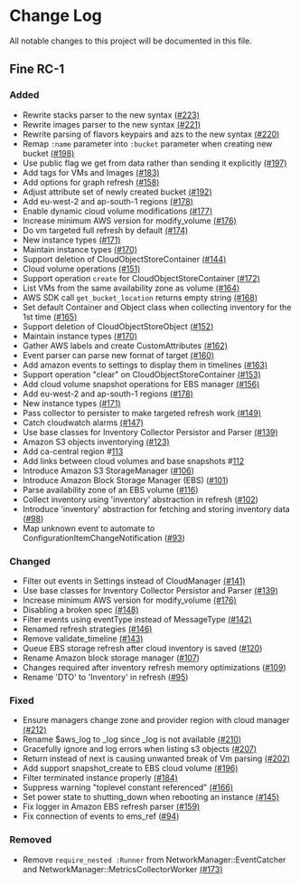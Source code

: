 # Change Log

All notable changes to this project will be documented in this file.

## Fine RC-1

### Added
- Rewrite stacks parser to the new syntax [(#223)](https://github.com/ManageIQ/manageiq-providers-amazon/pull/223)
- Rewrite images parser to the new syntax [(#221)](https://github.com/ManageIQ/manageiq-providers-amazon/pull/221)
- Rewrite parsing of flavors keypairs and azs to the new syntax [(#220)](https://github.com/ManageIQ/manageiq-providers-amazon/pull/220)
- Remap `:name` parameter into `:bucket` parameter when creating new bucket [(#198)](https://github.com/ManageIQ/manageiq-providers-amazon/pull/198)
- Use public flag we get from data rather than sending it explicitly [(#197)](https://github.com/ManageIQ/manageiq-providers-amazon/pull/197)
- Add tags for VMs and Images [(#183)](https://github.com/ManageIQ/manageiq-providers-amazon/pull/183)
- Add options for graph refresh [(#158)](https://github.com/ManageIQ/manageiq-providers-amazon/pull/158)
- Adjust attribute set of newly created bucket [(#192)](https://github.com/ManageIQ/manageiq-providers-amazon/pull/192)
- Add eu-west-2 and ap-south-1 regions [(#178)](https://github.com/ManageIQ/manageiq-providers-amazon/pull/178)
- Enable dynamic cloud volume modifications [(#177)](https://github.com/ManageIQ/manageiq-providers-amazon/pull/177)
- Increase minimum AWS version for modify_volume [(#176)](https://github.com/ManageIQ/manageiq-providers-amazon/pull/176)
- Do vm targeted full refresh by default [(#174)](https://github.com/ManageIQ/manageiq-providers-amazon/pull/174)
- New instance types [(#171)](https://github.com/ManageIQ/manageiq-providers-amazon/pull/171)
- Maintain instance types [(#170)](https://github.com/ManageIQ/manageiq-providers-amazon/pull/170)
- Support deletion of CloudObjectStoreContainer [(#144)](https://github.com/ManageIQ/manageiq-providers-amazon/pull/144)
- Cloud volume operations [(#151)](https://github.com/ManageIQ/manageiq-providers-amazon/pull/151)
- Support operation `create` for CloudObjectStoreContainer [(#172)](https://github.com/ManageIQ/manageiq-providers-amazon/pull/172)
- List VMs from the same availability zone as volume [(#164)](https://github.com/ManageIQ/manageiq-providers-amazon/pull/164)
- AWS SDK call `get_bucket_location` returns empty string [(#168)](https://github.com/ManageIQ/manageiq-providers-amazon/pull/168)
- Set default Container and Object class when collecting inventory for the 1st time [(#165)](https://github.com/ManageIQ/manageiq-providers-amazon/pull/165)
- Support deletion of CloudObjectStoreObject [(#152)](https://github.com/ManageIQ/manageiq-providers-amazon/pull/152)
- Maintain instance types [(#170)](https://github.com/ManageIQ/manageiq-providers-amazon/pull/170)
- Gather AWS labels and create CustomAttributes [(#162)](https://github.com/ManageIQ/manageiq-providers-amazon/pull/162)
- Event parser can parse new format of target [(#160)](https://github.com/ManageIQ/manageiq-providers-amazon/pull/160)
- Add amazon events to settings to display them in timelines [(#163)](https://github.com/ManageIQ/manageiq-providers-amazon/pull/163)
- Support operation "clear" on CloudObjectStoreContainer [(#153)](https://github.com/ManageIQ/manageiq-providers-amazon/pull/153)
- Add cloud volume snapshot operations for EBS manager [(#156)](https://github.com/ManageIQ/manageiq-providers-amazon/pull/156)
- Add eu-west-2 and ap-south-1 regions [(#178)](https://github.com/ManageIQ/manageiq-providers-amazon/pull/178)
- New instance types [(#171)](https://github.com/ManageIQ/manageiq-providers-amazon/pull/171)
- Pass collector to persister to make targeted refresh work [(#149)](https://github.com/ManageIQ/manageiq-providers-amazon/pull/149)
- Catch cloudwatch alarms [(#147)](https://github.com/ManageIQ/manageiq-providers-amazon/pull/147)
- Use base classes for Inventory Collector Persistor and Parser [(#139)](https://github.com/ManageIQ/manageiq-providers-amazon/pull/139)
- Amazon S3 objects inventorying [(#123)](https://github.com/ManageIQ/manageiq-providers-amazon/pull/123)
- Add ca-central region #[113](https://github.com/ManageIQ/manageiq-providers-amazon/pull/113)
- Add links between cloud volumes and base snapshots #[112](https://github.com/ManageIQ/manageiq-providers-amazon/pull/112)
- Introduce Amazon S3 StorageManager ([#106](https://github.com/ManageIQ/manageiq-providers-amazon/pull/106))
- Introduce Amazon Block Storage  Manager (EBS) ([#101](https://github.com/ManageIQ/manageiq-providers-amazon/pull/101))
- Parse availability zone of an EBS volume ([#116](https://github.com/ManageIQ/manageiq-providers-amazon/pull/116))
- Collect inventory using 'inventory' abstraction in refresh ([#102](https://github.com/ManageIQ/manageiq-providers-amazon/pull/102))
- Introduce 'inventory' abstraction for fetching and storing inventory data ([#98](https://github.com/ManageIQ/manageiq-providers-amazon/pull/98))
- Map unknown event to automate to ConfigurationItemChangeNotification ([#93](https://github.com/ManageIQ/manageiq-providers-amazon/pull/93))

### Changed
- Filter out events in Settings instead of CloudManager [(#141)](https://github.com/ManageIQ/manageiq-providers-amazon/pull/141)
- Use base classes for Inventory Collector Persistor and Parser [(#139)](https://github.com/ManageIQ/manageiq-providers-amazon/pull/139)
- Increase minimum AWS version for modify_volume [(#176)](https://github.com/ManageIQ/manageiq-providers-amazon/pull/176)
- Disabling a broken spec [(#148)](https://github.com/ManageIQ/manageiq-providers-amazon/pull/148)
- Filter events using eventType instead of MessageType [(#142)](https://github.com/ManageIQ/manageiq-providers-amazon/pull/142)
- Renamed refresh strategies [(#146)](https://github.com/ManageIQ/manageiq-providers-amazon/pull/146)
- Remove validate_timeline [(#143)](https://github.com/ManageIQ/manageiq-providers-amazon/pull/143)
- Queue EBS storage refresh after cloud inventory is saved ([#120](https://github.com/ManageIQ/manageiq-providers-amazon/pull/120))
- Rename Amazon block storage manager ([#107](https://github.com/ManageIQ/manageiq-providers-amazon/pull/107))
- Changes required after inventory refresh memory optimizations ([#109](https://github.com/ManageIQ/manageiq-providers-amazon/pull/109))
- Rename 'DTO' to 'Inventory' in refresh ([#95](https://github.com/ManageIQ/manageiq-providers-amazon/pull/95))

### Fixed
- Ensure managers change zone and provider region with cloud manager [(#212)](https://github.com/ManageIQ/manageiq-providers-amazon/pull/212)
- Rename $aws_log to \_log since \_log is not available [(#210)](https://github.com/ManageIQ/manageiq-providers-amazon/pull/210)
- Gracefully ignore and log errors when listing s3 objects [(#207)](https://github.com/ManageIQ/manageiq-providers-amazon/pull/207)
- Return instead of next is causing unwanted break of Vm parsing [(#202)](https://github.com/ManageIQ/manageiq-providers-amazon/pull/202)
- Add support snapshot_create to EBS cloud volume [(#196)](https://github.com/ManageIQ/manageiq-providers-amazon/pull/196)
- Filter terminated instance properly [(#184)](https://github.com/ManageIQ/manageiq-providers-amazon/pull/184)
- Suppress warning "toplevel constant referenced" [(#166)](https://github.com/ManageIQ/manageiq-providers-amazon/pull/166)
- Set power state to shutting_down when rebooting an instance [(#145)](https://github.com/ManageIQ/manageiq-providers-amazon/pull/145)
- Fix logger in Amazon EBS refresh parser [(#159)](https://github.com/ManageIQ/manageiq-providers-amazon/pull/159)
- Fix connection of events to ems_ref ([#94](https://github.com/ManageIQ/manageiq-providers-amazon/pull/94))

### Removed
- Remove `require_nested :Runner` from NetworkManager::EventCatcher and NetworkManager::MetricsCollectorWorker [(#173)](https://github.com/ManageIQ/manageiq-providers-amazon/pull/173)
